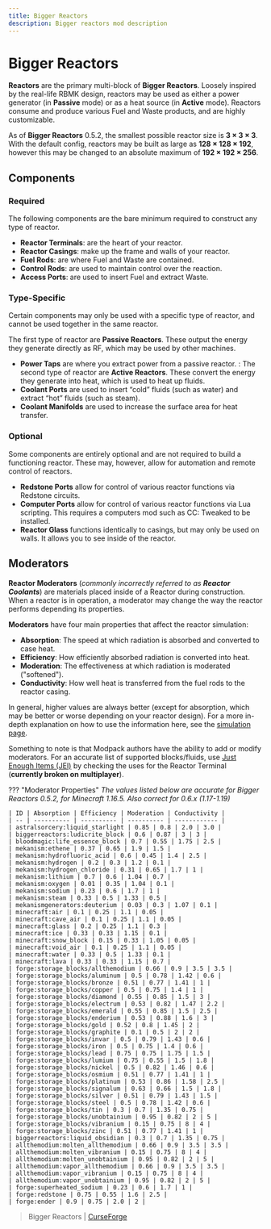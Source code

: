 ```yaml
---
title: Bigger Reactors
description: Bigger reactors mod description
---
```


# Bigger Reactors

**Reactors** are the primary multi-block of **Bigger Reactors**. Loosely inspired by the real-life RBMK design, reactors may be used as either a power generator (in **Passive** mode) or as a heat source (in **Active** mode). Reactors consume and produce various Fuel and Waste products, and are highly customizable.

As of **Bigger Reactors** 0.5.2, the smallest possible reactor size is **3 × 3 × 3**. With the default config, reactors may be built as large as **128 × 128 × 192**, however this may be changed to an absolute maximum of **192 × 192 × 256**.

## Components

### Required

The following components are the bare minimum required to construct any type of reactor.

- **Reactor Terminals**: are the heart of your reactor. 
- **Reactor Casings**: make up the frame and walls of your reactor.
- **Fuel Rods**: are where Fuel and Waste are contained.
- **Control Rods**: are used to maintain control over the reaction.
- **Access Ports**: are used to insert Fuel and extract Waste.

### Type-Specific

Certain components may only be used with a specific type of reactor, and cannot be used together in the same reactor.

The first type of reactor are **Passive Reactors**. These output the energy they generate directly as RF, which may be used by other machines.

- **Power Taps** are where you extract power from a passive reactor.
: The second type of reactor are **Active Reactors**. These convert the energy they generate into heat, which is used to heat up fluids.
- **Coolant Ports** are used to insert “cold” fluids (such as water) and extract “hot” fluids (such as steam).
- **Coolant Manifolds** are used to increase the surface area for heat transfer.

### Optional

Some components are entirely optional and are not required to build a functioning reactor. These may, however, allow for automation and remote control of reactors.

- **Redstone Ports** allow for control of various reactor functions via Redstone circuits.
- **Computer Ports** allow for control of various reactor functions via Lua scripting. This requires a computers mod such as CC: Tweaked to be installed.
- **Reactor Glass** functions identically to casings, but may only be used on walls. It allows you to see inside of the reactor.

## Moderators

**Reactor Moderators** (_commonly incorrectly referred to as **Reactor Coolants**_) are materials placed inside of a Reactor during construction. When a reactor is in operation, a moderator may change the way the reactor performs depending its properties.

**Moderators** have four main properties that affect the reactor simulation:

- **Absorption**: The speed at which radiation is absorbed and converted to case heat.
- **Efficiency**: How efficiently absorbed radiation is converted into heat.
- **Moderation**: The effectiveness at which radiation is moderated ("softened").
- **Conductivity**: How well heat is transferred from the fuel rods to the reactor casing.

In general, higher values are always better (except for absorption, which may be better or worse depending on your reactor design). For a more in-depth explanation on how to use the information here, see the [simulation page](https://biggerseries.net/en/biggerreactors/reactor/simulation).

Something to note is that Modpack authors have the ability to add or modify moderators. For an accurate list of supported blocks/fluids, use [Just Enough Items (JEI)](https://www.curseforge.com/minecraft/mc-mods/jei) by checking the uses for the Reactor Terminal (**currently broken on multiplayer**).

??? "Moderator Properties"
    _The values listed below are accurate for Bigger Reactors 0.5.2, for Minecraft 1.16.5. Also correct for 0.6.x (1.17-1.19)_

    | ID | Absorption | Efficiency | Moderation | Conductivity |
    | -- | ---------- | ---------- | ---------- | ------------ |
    | astralsorcery:liquid_starlight | 0.85 | 0.8 | 2.0 | 3.0 |
    | biggerreactors:ludicrite_block | 0.6 | 0.87 | 3 | 3 |
    | bloodmagic:life_essence_block | 0.7 | 0.55 | 1.75 | 2.5 |
    | mekanism:ethene | 0.37 | 0.65 | 1.9 | 1.5 |
    | mekanism:hydrofluoric_acid | 0.6 | 0.45 | 1.4 | 2.5 |
    | mekanism:hydrogen | 0.2 | 0.3 | 1.2 | 0.1 |
    | mekanism:hydrogen_chloride | 0.31 | 0.65 | 1.7 | 1 |
    | mekanism:lithium | 0.7 | 0.6 | 1.04 | 0.7 |
    | mekanism:oxygen | 0.01 | 0.35 | 1.04 | 0.1 |
    | mekanism:sodium | 0.23 | 0.6 | 1.7 | 1 |
    | mekanism:steam | 0.33 | 0.5 | 1.33 | 0.5 |
    | mekanismgenerators:deuterium | 0.03 | 0.3 | 1.07 | 0.1 |
    | minecraft:air | 0.1 | 0.25 | 1.1 | 0.05 |
    | minecraft:cave_air | 0.1 | 0.25 | 1.1 | 0.05 |
    | minecraft:glass | 0.2 | 0.25 | 1.1 | 0.3 |
    | minecraft:ice | 0.33 | 0.33 | 1.15 | 0.1 |
    | minecraft:snow_block | 0.15 | 0.33 | 1.05 | 0.05 |
    | minecraft:void_air | 0.1 | 0.25 | 1.1 | 0.05 |
    | minecraft:water | 0.33 | 0.5 | 1.33 | 0.1 |
    | minecraft:lava | 0.33 | 0.33 | 1.15 | 0.7 |
    | forge:storage_blocks/allthemodium | 0.66 | 0.9 | 3.5 | 3.5 |
    | forge:storage_blocks/aluminum | 0.5 | 0.78 | 1.42 | 0.6 |
    | forge:storage_blocks/bronze | 0.51 | 0.77 | 1.41 | 1 |
    | forge:storage_blocks/copper | 0.5 | 0.75 | 1.4 | 1 |
    | forge:storage_blocks/diamond | 0.55 | 0.85 | 1.5 | 3 |
    | forge:storage_blocks/electrum | 0.53 | 0.82 | 1.47 | 2.2 |
    | forge:storage_blocks/emerald | 0.55 | 0.85 | 1.5 | 2.5 |
    | forge:storage_blocks/enderium | 0.53 | 0.88 | 1.6 | 3 |
    | forge:storage_blocks/gold | 0.52 | 0.8 | 1.45 | 2 |
    | forge:storage_blocks/graphite | 0.1 | 0.5 | 2 | 2 |
    | forge:storage_blocks/invar | 0.5 | 0.79 | 1.43 | 0.6 |
    | forge:storage_blocks/iron | 0.5 | 0.75 | 1.4 | 0.6 |
    | forge:storage_blocks/lead | 0.75 | 0.75 | 1.75 | 1.5 |
    | forge:storage_blocks/lumium | 0.75 | 0.55 | 1.5 | 1.8 |
    | forge:storage_blocks/nickel | 0.5 | 0.82 | 1.46 | 0.6 |
    | forge:storage_blocks/osmium | 0.51 | 0.77 | 1.41 | 1 |
    | forge:storage_blocks/platinum | 0.53 | 0.86 | 1.58 | 2.5 |
    | forge:storage_blocks/signalum | 0.63 | 0.66 | 1.5 | 1.8 |
    | forge:storage_blocks/silver | 0.51 | 0.79 | 1.43 | 1.5 |
    | forge:storage_blocks/steel | 0.5 | 0.78 | 1.42 | 0.6 |
    | forge:storage_blocks/tin | 0.3 | 0.7 | 1.35 | 0.75 |
    | forge:storage_blocks/unobtainium | 0.95 | 0.82 | 2 | 5 |
    | forge:storage_blocks/vibranium | 0.15 | 0.75 | 8 | 4 |
    | forge:storage_blocks/zinc | 0.51 | 0.77 | 1.41 | 1 |
    | biggerreactors:liquid_obsidian | 0.3 | 0.7 | 1.35 | 0.75 |
    | allthemodium:molten_allthemodium | 0.66 | 0.9 | 3.5 | 3.5 |
    | allthemodium:molten_vibranium | 0.15 | 0.75 | 8 | 4 |
    | allthemodium:molten_unobtainium | 0.95 | 0.82 | 2 | 5 |
    | allthemodium:vapor_allthemodium | 0.66 | 0.9 | 3.5 | 3.5 |
    | allthemodium:vapor_vibranium | 0.15 | 0.75 | 8 | 4 |
    | allthemodium:vapor_unobtainium | 0.95 | 0.82 | 2 | 5 |
    | forge:superheated_sodium | 0.23 | 0.6 | 1.7 | 1 |
    | forge:redstone | 0.75 | 0.55 | 1.6 | 2.5 |
    | forge:ender | 0.9 | 0.75 | 2.0 | 2 |

> Bigger Reactors | [CurseForge](https://legacy.curseforge.com/minecraft/mc-mods/biggerreactors)

